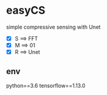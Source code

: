 # easyCS
simple compressive sensing with Unet

- [x] S ==>  FFT 
- [x] M ==> 01
- [x] R ==>  Unet

env
----------
python==3.6
tensorflow==1.13.0